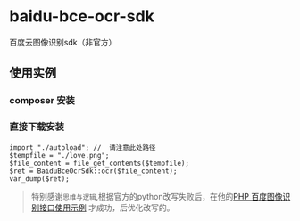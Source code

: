 # baidu-bce-ocr-sdk

百度云图像识别sdk（非官方）

## 使用实例

### composer 安装

### 直接下载安装

```
import "./autoload"; //  请注意此处路径
$tempfile = "./love.png";
$file_content = file_get_contents($tempfile);
$ret = BaiduBceOcrSdk::ocr($file_content);
var_dump($ret);
```


> 特别感谢`思维与逻辑`,根据官方的python改写失败后，在他的[PHP 百度图像识别接口使用示例](http://jingyan.baidu.com/article/d5a880eba64f3613f147cc90.html) 才成功，后优化改写的。
